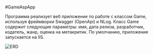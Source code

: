 #GameAspApp

Программа реализует веб приложение по работе с классом Game, используя фреймворки Swagger (OpenApi) и NLog. 
Класс Game содержит следующие параметры: имя, дата релиза, разработчик, издатель, жанр, оценка на метакритик. 
По умолчанию, приложение запускается на IIS. 

![ERD](https://user-images.githubusercontent.com/74019811/101696446-8de10200-3a8f-11eb-9ae8-00def3bcf570.jpg)
